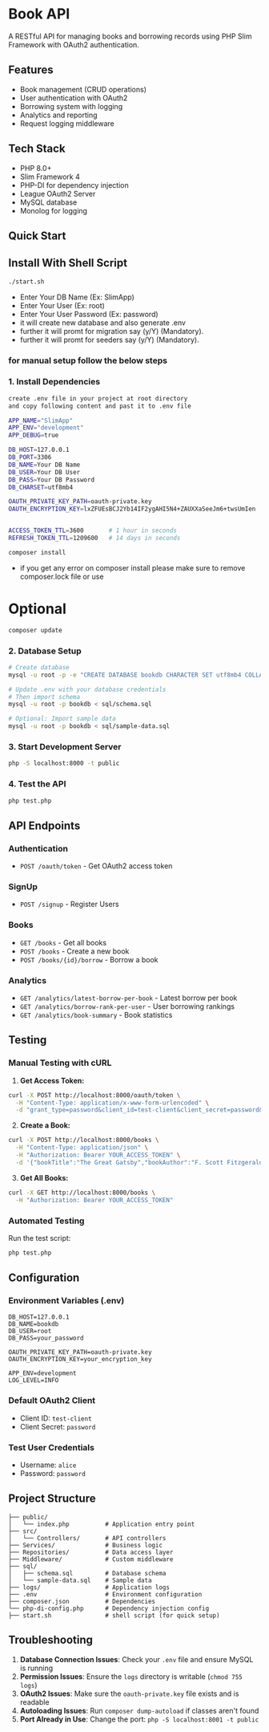 # Book API

A RESTful API for managing books and borrowing records using PHP Slim Framework with OAuth2 authentication.

## Features

- Book management (CRUD operations)
- User authentication with OAuth2
- Borrowing system with logging
- Analytics and reporting
- Request logging middleware

## Tech Stack

- PHP 8.0+
- Slim Framework 4
- PHP-DI for dependency injection
- League OAuth2 Server
- MySQL database
- Monolog for logging

## Quick Start
## Install With Shell Script
```bash
./start.sh
```
- Enter Your DB Name        (Ex: SlimApp)
- Enter Your User           (Ex: root)
- Enter Your User Password  (Ex: password)
- it will create new database and also generate .env
- further it will promt for migration say (y/Y) (Mandatory).
- further it will promt for seeders say (y/Y) (Mandatory).
### for manual setup follow the below steps

### 1. Install Dependencies

```bash
create .env file in your project at root directory
and copy following content and past it to .env file

APP_NAME="SlimApp"
APP_ENV="development"
APP_DEBUG=true

DB_HOST=127.0.0.1
DB_PORT=3306
DB_NAME=Your DB Name
DB_USER=Your DB User
DB_PASS=Your DB Password
DB_CHARSET=utf8mb4

OAUTH_PRIVATE_KEY_PATH=oauth-private.key
OAUTH_ENCRYPTION_KEY=lxZFUEsBCJ2Yb14IF2ygAHI5N4+ZAUXXaSeeJm6+twsUmIen


ACCESS_TOKEN_TTL=3600       # 1 hour in seconds
REFRESH_TOKEN_TTL=1209600   # 14 days in seconds

```

```bash
composer install
```
- if you get any error on composer install please make sure to remove composer.lock file
or use
# Optional
```bash
composer update
```

### 2. Database Setup
```bash
# Create database
mysql -u root -p -e "CREATE DATABASE bookdb CHARACTER SET utf8mb4 COLLATE utf8mb4_unicode_ci;"

# Update .env with your database credentials
# Then import schema
mysql -u root -p bookdb < sql/schema.sql

# Optional: Import sample data
mysql -u root -p bookdb < sql/sample-data.sql
```

### 3. Start Development Server

```bash
php -S localhost:8000 -t public
```

### 4. Test the API

```bash
php test.php
```

## API Endpoints

### Authentication

- `POST /oauth/token` - Get OAuth2 access token

### SignUp
- `POST /signup` - Register Users

### Books

- `GET /books` - Get all books
- `POST /books` - Create a new book
- `POST /books/{id}/borrow` - Borrow a book

### Analytics

- `GET /analytics/latest-borrow-per-book` - Latest borrow per book
- `GET /analytics/borrow-rank-per-user` - User borrowing rankings
- `GET /analytics/book-summary` - Book statistics

## Testing

### Manual Testing with cURL

1. **Get Access Token:**

```bash
curl -X POST http://localhost:8000/oauth/token \
  -H "Content-Type: application/x-www-form-urlencoded" \
  -d "grant_type=password&client_id=test-client&client_secret=password&username=alice&password=password"
```

2. **Create a Book:**

```bash
curl -X POST http://localhost:8000/books \
  -H "Content-Type: application/json" \
  -H "Authorization: Bearer YOUR_ACCESS_TOKEN" \
  -d '{"bookTitle":"The Great Gatsby","bookAuthor":"F. Scott Fitzgerald","bookPublishYear":1925}'
```

3. **Get All Books:**

```bash
curl -X GET http://localhost:8000/books \
  -H "Authorization: Bearer YOUR_ACCESS_TOKEN"
```

### Automated Testing

Run the test script:

```bash
php test.php
```

## Configuration

### Environment Variables (.env)

```env
DB_HOST=127.0.0.1
DB_NAME=bookdb
DB_USER=root
DB_PASS=your_password

OAUTH_PRIVATE_KEY_PATH=oauth-private.key
OAUTH_ENCRYPTION_KEY=your_encryption_key

APP_ENV=development
LOG_LEVEL=INFO
```

### Default OAuth2 Client

- Client ID: `test-client`
- Client Secret: `password`

### Test User Credentials

- Username: `alice`
- Password: `password`

## Project Structure

```
├── public/
│   └── index.php          # Application entry point
├── src/
│   └── Controllers/       # API controllers
├── Services/              # Business logic
├── Repositories/          # Data access layer
├── Middleware/            # Custom middleware
├── sql/
│   ├── schema.sql         # Database schema
│   └── sample-data.sql    # Sample data
├── logs/                  # Application logs
├── .env                   # Environment configuration
├── composer.json          # Dependencies
└── php-di-config.php      # Dependency injection config
├── start.sh               # shell script (for quick setup)
```

## Troubleshooting

1. **Database Connection Issues**: Check your `.env` file and ensure MySQL is running
2. **Permission Issues**: Ensure the `logs` directory is writable (`chmod 755 logs`)
3. **OAuth2 Issues**: Make sure the `oauth-private.key` file exists and is readable
4. **Autoloading Issues**: Run `composer dump-autoload` if classes aren't found
5. **Port Already in Use**: Change the port: `php -S localhost:8001 -t public`

